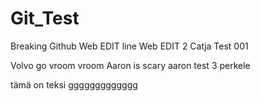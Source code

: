 # Git_Test
Breaking Github
Web EDIT
line
Web EDIT 2
Catja Test 001

Volvo go vroom vroom
Aaron is scary
aaron test 3 
perkele

tämä on teksi 
ggggggggggggg